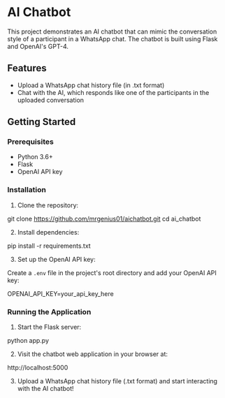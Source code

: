 # AI Chatbot
This project demonstrates an AI chatbot that can mimic the conversation style of a participant in a WhatsApp chat. The chatbot is built using Flask and OpenAI's GPT-4.

## Features

- Upload a WhatsApp chat history file (in .txt format)
- Chat with the AI, which responds like one of the participants in the uploaded conversation

## Getting Started

### Prerequisites

- Python 3.6+
- Flask
- OpenAI API key

### Installation

1. Clone the repository:

git clone https://github.com/mrgenius01/aichatbot.git
cd ai_chatbot


2. Install dependencies:

pip install -r requirements.txt


3. Set up the OpenAI API key:

Create a `.env` file in the project's root directory and add your OpenAI API key:

OPENAI_API_KEY=your_api_key_here


### Running the Application

1. Start the Flask server:

python app.py


2. Visit the chatbot web application in your browser at:

http://localhost:5000


3. Upload a WhatsApp chat history file (.txt format) and start interacting with the AI chatbot!
